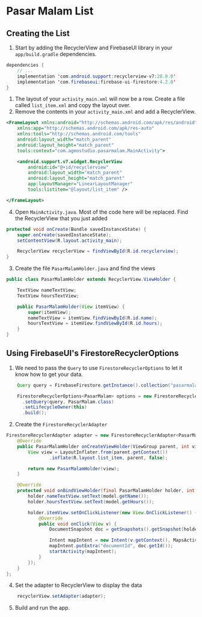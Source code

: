 # Pasar Malam List

## Creating the List
1. Start by adding the RecyclerView and FirebaseUI library in your `app/build.gradle` dependencies.

  ```java
  dependencies {
      // ...
      implementation 'com.android.support:recyclerview-v7:28.0.0'
      implementation 'com.firebaseui:firebase-ui-firestore:4.2.0'
  }
  ```
1. The layout of your `activity_main.xml` will now be a row. Create a file called `list_item.xml` and copy the layout over.
2. Remove the contents in your `activity_main.xml` and add a RecyclerView.
```xml
<FrameLayout xmlns:android="http://schemas.android.com/apk/res/android"
    xmlns:app="http://schemas.android.com/apk/res-auto"
    xmlns:tools="http://schemas.android.com/tools"
    android:layout_width="match_parent"
    android:layout_height="match_parent"
    tools:context="com.agmostudio.pasarmalam.MainActivity">

    <android.support.v7.widget.RecyclerView
        android:id="@+id/recyclerview"
        android:layout_width="match_parent"
        android:layout_height="match_parent"
        app:layoutManager="LinearLayoutManager"
        tools:listitem="@layout/list_item" />

</FrameLayout>
```

4. Open `MainActivity.java`. Most of the code here will be replaced. Find the RecyclerView that you just added
  ```java
  protected void onCreate(Bundle savedInstanceState) {
      super.onCreate(savedInstanceState);
      setContentView(R.layout.activity_main);

      RecyclerView recyclerView = findViewById(R.id.recyclerview);
  }
  ```

3. Create the file `PasarMalamHolder.java` and find the views
  ```java
  public class PasarMalamHolder extends RecyclerView.ViewHolder {

      TextView nameTextView;
      TextView hoursTextView;

      public PasarMalamHolder(View itemView) {
          super(itemView);
          nameTextView = itemView.findViewById(R.id.name);
          hoursTextView = itemView.findViewById(R.id.hours);
      }
  }
  ```

## Using FirebaseUI's FirestoreRecyclerOptions

1. We need to pass the `Query` to use `FirestoreRecyclerOptions` to let it know how to get your data.

  ```java
      Query query = FirebaseFirestore.getInstance().collection("pasarmalam");

      FirestoreRecyclerOptions<PasarMalam> options = new FirestoreRecyclerOptions.Builder<PasarMalam>()
        .setQuery(query, PasarMalam.class)
        .setLifecycleOwner(this)
        .build();
  ```

2. Create the `FirestoreRecyclerAdapter`

  ```java
  FirestoreRecyclerAdapter adapter = new FirestoreRecyclerAdapter<PasarMalam, PasarMalamHolder>(options) {
      @Override
      public PasarMalamHolder onCreateViewHolder(ViewGroup parent, int viewType) {
          View view = LayoutInflater.from(parent.getContext())
                  .inflate(R.layout.list_item, parent, false);

          return new PasarMalamHolder(view);
      }

      @Override
      protected void onBindViewHolder(final PasarMalamHolder holder, int position, PasarMalam model) {
          holder.nameTextView.setText(model.getName());
          holder.hoursTextView.setText(model.getHours());

          holder.itemView.setOnClickListener(new View.OnClickListener() {
              @Override
              public void onClick(View v) {
                  DocumentSnapshot doc = getSnapshots().getSnapshot(holder.getAdapterPosition());

                  Intent mapIntent = new Intent(v.getContext(), MapsActivity.class);
                  mapIntent.putExtra("documentId", doc.getId());
                  startActivity(mapIntent);
              }
          });
      }
  };
  ```

4. Set the adapter to RecyclerView to display the data
```java
    recyclerView.setAdapter(adapter);
```

5. Build and run the app.
